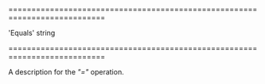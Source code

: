 <!--**
/*-------------------------------------------
    Auto-generated file. Do not modify.
-------------------------------------------

**-->
===========================================================================
<!--default-->'Equals'<!--/default-->
<!--type-->string<!--/type-->
===========================================================================

<!--shortDescription-->
A description for the *"="* operation.
<!--/shortDescription-->

<!--fullDescription-->

<!--/fullDescription-->